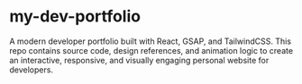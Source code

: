 # my-dev-portfolio
A modern developer portfolio built with React, GSAP, and TailwindCSS. This repo contains source code, design references, and animation logic to create an interactive, responsive, and visually engaging personal website for developers.
